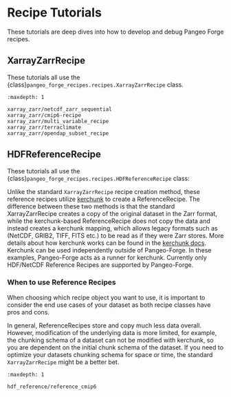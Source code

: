 # Recipe Tutorials

These tutorials are deep dives into how to develop and debug Pangeo Forge recipes.

## XarrayZarrRecipe

These tutorials all use the {class}`pangeo_forge_recipes.recipes.XarrayZarrRecipe` class.

```{toctree}
:maxdepth: 1

xarray_zarr/netcdf_zarr_sequential
xarray_zarr/cmip6-recipe
xarray_zarr/multi_variable_recipe
xarray_zarr/terraclimate
xarray_zarr/opendap_subset_recipe
```

## HDFReferenceRecipe

These tutorials all use the {class}`pangeo_forge_recipes.recipes.HDFReferenceRecipe` class:

Unlike the standard `XarrayZarrRecipe` recipe creation method, these reference recipes utilize [kerchunk](https://fsspec.github.io/kerchunk/) to create a ReferenceRecipe. The difference between these two methods is that the standard XarrayZarrRecipe creates a copy of the original dataset in the Zarr format, while the kerchunk-based ReferenceRecipe does not copy the data and instead creates a kerchunk mapping, which allows legacy formats such as (NetCDF, GRIB2, TIFF, FITS etc.) to be read as if they were Zarr stores. More details about how kerchunk works can be found in the [kerchunk docs](https://fsspec.github.io/kerchunk/detail.html). Kerchunk can be used independently outside of Pangeo-Forge. In these examples, Pangeo-Forge acts as a runner for kerchunk. Currently only HDF/NetCDF Reference Recipes are supported by Pangeo-Forge.

### When to use Reference Recipes

When choosing which recipe object you want to use, it is important to consider the end use cases of your dataset as both recipe classes have pros and cons.

In general, ReferenceRecipes store and copy much less data overall. However, modification of the underlying data is more limited, for example, the chunking schema of a dataset can not be modified with kerchunk, so you are dependent on the initial chunk schema of the dataset. If you need to optimize your datasets chunking schema for space or time, the standard `XarrayZarrRecipe` might be a better bet.



```{toctree}
:maxdepth: 1

hdf_reference/reference_cmip6
```
